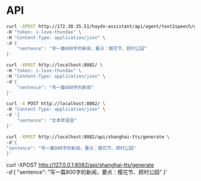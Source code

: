 


# API
```bash
curl -XPOST http://172.30.35.51/haydn-assistant/api/agent/text2speech/generate \
-H "token: i-love-thundax" \
-H "Content-Type: application/json" \
-d'{
    "sentence": "写一篇800字的新闻，要点：樱花节、顾村公园"
}'

```
```bash
curl -XPOST http://localhost:8082/ \
-H "token: i-love-thundax" \
-H "Content-Type: application/json" \
-d'{
    "sentence": "写一篇800字的新闻"
}'

```


```bash
curl -X POST http://localhost:8082/ \
-H "Content-Type: application/json" \
-d '{
    "sentence": "文本转语音"
}'

```
```bash
curl -XPOST http://localhost:8082/api/shanghai-tts/generate \
-d'{
"sentence": "写一篇800字的新闻，要点：樱花节、顾村公园"
}'
```

curl -XPOST http://127.0.0.1:8082/api/shanghai-tts/generate \
-d'{
"sentence": "写一篇800字的新闻，要点：樱花节、顾村公园"
}'